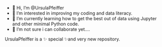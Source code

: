 - 👋 Hi, I’m @UrsulaPfeiffer
- 👀 I’m interested in improving my coding and data literacy.
- 🌱 I’m currently learning how to get the best out of data using Jupyter and other minimal Python code.
- 💞️ I’m not sure i can collaborate yet.... 

UrsulaPfeiffer is a ✨ special ✨and very new repository.
